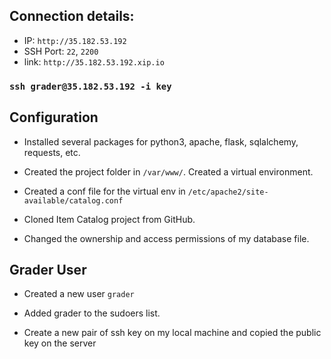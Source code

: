 ## Connection details:

* IP: `http://35.182.53.192`
* SSH Port: `22`, `2200`
* link: `http://35.182.53.192.xip.io`

### `ssh grader@35.182.53.192 -i key`

## Configuration

* Installed several packages for python3, apache, flask, sqlalchemy, requests, etc.

* Created the project folder in `/var/www/`. Created a virtual environment.

* Created a conf file for the virtual env in `/etc/apache2/site-available/catalog.conf`

* Cloned Item Catalog project from GitHub.

* Changed the ownership and access permissions of my database file.


## Grader User

* Created a new user `grader`

* Added grader to the sudoers list.

* Create a new pair of ssh key on my local machine and copied the public key on the server
